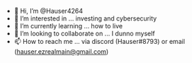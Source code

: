 - 👋 Hi, I’m @Hauser4264
- 👀 I’m interested in ... investing and cybersecurity
- 🌱 I’m currently learning ... how to live
- 💞️ I’m looking to collaborate on ... I dunno myself
- 📫 How to reach me ... via discord (Hauser#8793) or email (hauser.ezrealmain@gmail.com)

<!---
Hauser4264/Hauser4264 is a ✨ special ✨ repository because its `README.md` (this file) appears on your GitHub profile.
You can click the Preview link to take a look at your changes.
--->
